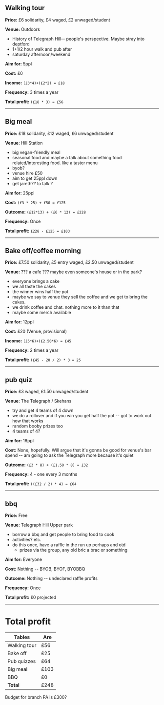 ## Walking tour

**Price:** £6 solidarity, £4 waged, £2 unwaged/student

**Venue:** Outdoors

- History of Telegraph Hill-- people's perspective. Maybe stray into deptford
- 1+1/2 hour walk and pub after
- saturday afternoon/weekend

**Aim for:** 5ppl

**Cost:** £0

**Income:** `(£3*4)+(£2*2) = £18`

**Frequency:** 3 times a year

**Total profit:** `(£18 * 3) = £56`

---

## Big meal

**Price:** £18 solidarity, £12 waged, £6 unwaged/student

**Venue:** Hill Station

- big vegan-friendly meal
- seasonal food and maybe a talk about something food related/interesting food. like a taster menu
- byob?
- venue hire £50
- aim to get 25ppl down
- get jareth?? to talk ?

**Aim for:** 25ppl

**Cost:** `(£3 * 25) + £50 = £125`

**Outcome:** `(£12*13) + (£6 * 12) = £228`

**Frequency:** Once

**Total profit:** `£228 - £125 = £103`

---

## Bake off/coffee morning

**Price:** £7.50 solidarity, £5 entry waged, £2.50 unwaged/student

**Venue:** 	??? a cafe ??? maybe even someone's house or in the park?

- everyone brings a cake
- we all taste the cakes
- the winner wins half the pot
- maybe we say to venue they sell the coffee and we get to bring the cakes.
- we drink coffee and chat. nothing more to it than that
- maybe some merch available

**Aim for:** 12ppl

**Cost:** £20 (Venue, provisional)

**Income:** `(£5*6)+(£2.50*6) = £45`

**Frequency:** 2 times a year

**Total profit:** `(£45 - 20 / 2) * 3 = 25`

---

## pub quiz

**Price:** £3 waged, £1.50 unwaged/student

**Venue:** The Telegraph / Skehans

- try and get 4 teams of 4 down
- we do a rollover and if you win you get half the pot -- got to work out how that works
- random booby prizes too
- 4 teams of 4?

**Aim for:** 16ppl

**Cost:** None, hopefully. Will argue that it's gonna be good for venue's bar spend -- am going to ask the Telegraph more because it's quiet

**Outcome:** `(£3 * 8) + (£1.50 * 8) = £32`

**Frequency:** 4 - one every 3 months

**Total profit:** `((£32 / 2) * 4) = £64`

---

## bbq  

**Price:** Free

**Venue:** Telegraph Hill Upper park

- borrow a bbq and get people to bring food to cook
- activities? etc.
- do this once, have a raffle in the run up perhaps and otd
	- prizes via the group, any old bric a brac or something

**Aim for:** Everyone

**Cost:** Nothing -- BYOB, BYOF, BYOBBQ

**Outcome:** Nothing -- undeclared raffle profits

**Frequency:** Once

**Total profit:** £0 projected

---

# Total profit

| Tables        | Are           |
| ------------- |---------------|
| Walking tour  | £56           |
| Bake off      | £25			      |
| Pub quizzes	  | £64				    |
| Big meal			| £103					|
| BBQ						| £0						|
| **Total**			| £248					|

Budget for branch PA is £300?
